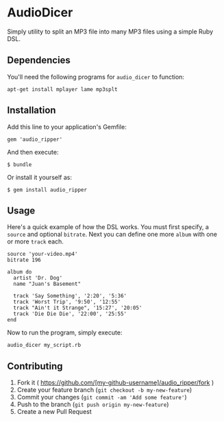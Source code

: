 # AudioDicer

Simply utility to split an MP3 file into many MP3 files using a simple Ruby DSL.

## Dependencies

You'll need the following programs for `audio_dicer` to function:

    apt-get install mplayer lame mp3splt

## Installation

Add this line to your application's Gemfile:

    gem 'audio_ripper'

And then execute:

    $ bundle

Or install it yourself as:

    $ gem install audio_ripper

## Usage

Here's a quick example of how the DSL works. You must first specify, a
`source` and optional `bitrate`. Next you can define one more `album` with one
or more `track` each.

    source 'your-video.mp4'
    bitrate 196

    album do
      artist 'Dr. Dog'
      name "Juan's Basement"

      track 'Say Something', '2:20', '5:36'
      track 'Worst Trip', '9:50', '12:55'
      track "Ain't it Strange", '15:27', '20:05'
      track 'Die Die Die', '22:00', '25:55'
    end

Now to run the program, simply execute:

    audio_dicer my_script.rb

## Contributing

1. Fork it ( https://github.com/[my-github-username]/audio_ripper/fork )
2. Create your feature branch (`git checkout -b my-new-feature`)
3. Commit your changes (`git commit -am 'Add some feature'`)
4. Push to the branch (`git push origin my-new-feature`)
5. Create a new Pull Request
